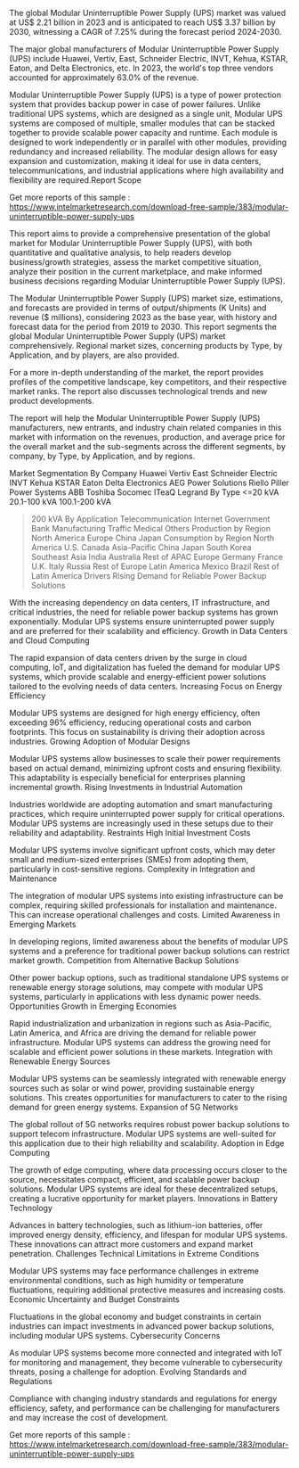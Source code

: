 The global Modular Uninterruptible Power Supply (UPS) market was valued at US$ 2.21 billion in 2023 and is anticipated to reach US$ 3.37 billion by 2030, witnessing a CAGR of 7.25% during the forecast period 2024-2030.

The major global manufacturers of Modular Uninterruptible Power Supply (UPS) include Huawei, Vertiv, East, Schneider Electric, INVT, Kehua, KSTAR, Eaton, and Delta Electronics, etc. In 2023, the world's top three vendors accounted for approximately 63.0% of the revenue.

Modular Uninterruptible Power Supply (UPS) is a type of power protection system that provides backup power in case of power failures. Unlike traditional UPS systems, which are designed as a single unit, Modular UPS systems are composed of multiple, smaller modules that can be stacked together to provide scalable power capacity and runtime. Each module is designed to work independently or in parallel with other modules, providing redundancy and increased reliability. The modular design allows for easy expansion and customization, making it ideal for use in data centers, telecommunications, and industrial applications where high availability and flexibility are required.Report Scope

Get more reports of this sample :
https://www.intelmarketresearch.com/download-free-sample/383/modular-uninterruptible-power-supply-ups

This report aims to provide a comprehensive presentation of the global market for Modular Uninterruptible Power Supply (UPS), with both quantitative and qualitative analysis, to help readers develop business/growth strategies, assess the market competitive situation, analyze their position in the current marketplace, and make informed business decisions regarding Modular Uninterruptible Power Supply (UPS).

The Modular Uninterruptible Power Supply (UPS) market size, estimations, and forecasts are provided in terms of output/shipments (K Units) and revenue ($ millions), considering 2023 as the base year, with history and forecast data for the period from 2019 to 2030. This report segments the global Modular Uninterruptible Power Supply (UPS) market comprehensively. Regional market sizes, concerning products by Type, by Application, and by players, are also provided.

For a more in-depth understanding of the market, the report provides profiles of the competitive landscape, key competitors, and their respective market ranks. The report also discusses technological trends and new product developments.

The report will help the Modular Uninterruptible Power Supply (UPS) manufacturers, new entrants, and industry chain related companies in this market with information on the revenues, production, and average price for the overall market and the sub-segments across the different segments, by company, by Type, by Application, and by regions.

Market Segmentation By Company
Huawei
Vertiv
East
Schneider Electric
INVT
Kehua
KSTAR
Eaton
Delta Electronics
AEG Power Solutions
Riello
Piller Power Systems
ABB
Toshiba
Socomec
ITeaQ
Legrand
By Type
<=20 kVA
20.1-100 kVA
100.1-200 kVA
>200 kVA
By Application
Telecommunication
Internet
Government
Bank
Manufacturing
Traffic
Medical
Others
Production by Region
North America
Europe
China
Japan
Consumption by Region
North America
U.S.
Canada
Asia-Pacific
China
Japan
South Korea
Southeast Asia
India
Australia
Rest of APAC
Europe
Germany
France
U.K.
Italy
Russia
Rest of Europe
Latin America
Mexico
Brazil
Rest of Latin America
Drivers
Rising Demand for Reliable Power Backup Solutions

With the increasing dependency on data centers, IT infrastructure, and critical industries, the need for reliable power backup systems has grown exponentially. Modular UPS systems ensure uninterrupted power supply and are preferred for their scalability and efficiency.
Growth in Data Centers and Cloud Computing

The rapid expansion of data centers driven by the surge in cloud computing, IoT, and digitalization has fueled the demand for modular UPS systems, which provide scalable and energy-efficient power solutions tailored to the evolving needs of data centers.
Increasing Focus on Energy Efficiency

Modular UPS systems are designed for high energy efficiency, often exceeding 96% efficiency, reducing operational costs and carbon footprints. This focus on sustainability is driving their adoption across industries.
Growing Adoption of Modular Designs

Modular UPS systems allow businesses to scale their power requirements based on actual demand, minimizing upfront costs and ensuring flexibility. This adaptability is especially beneficial for enterprises planning incremental growth.
Rising Investments in Industrial Automation

Industries worldwide are adopting automation and smart manufacturing practices, which require uninterrupted power supply for critical operations. Modular UPS systems are increasingly used in these setups due to their reliability and adaptability.
Restraints
High Initial Investment Costs

Modular UPS systems involve significant upfront costs, which may deter small and medium-sized enterprises (SMEs) from adopting them, particularly in cost-sensitive regions.
Complexity in Integration and Maintenance

The integration of modular UPS systems into existing infrastructure can be complex, requiring skilled professionals for installation and maintenance. This can increase operational challenges and costs.
Limited Awareness in Emerging Markets

In developing regions, limited awareness about the benefits of modular UPS systems and a preference for traditional power backup solutions can restrict market growth.
Competition from Alternative Backup Solutions

Other power backup options, such as traditional standalone UPS systems or renewable energy storage solutions, may compete with modular UPS systems, particularly in applications with less dynamic power needs.
Opportunities
Growth in Emerging Economies

Rapid industrialization and urbanization in regions such as Asia-Pacific, Latin America, and Africa are driving the demand for reliable power infrastructure. Modular UPS systems can address the growing need for scalable and efficient power solutions in these markets.
Integration with Renewable Energy Sources

Modular UPS systems can be seamlessly integrated with renewable energy sources such as solar or wind power, providing sustainable energy solutions. This creates opportunities for manufacturers to cater to the rising demand for green energy systems.
Expansion of 5G Networks

The global rollout of 5G networks requires robust power backup solutions to support telecom infrastructure. Modular UPS systems are well-suited for this application due to their high reliability and scalability.
Adoption in Edge Computing



The growth of edge computing, where data processing occurs closer to the source, necessitates compact, efficient, and scalable power backup solutions. Modular UPS systems are ideal for these decentralized setups, creating a lucrative opportunity for market players.
Innovations in Battery Technology

Advances in battery technologies, such as lithium-ion batteries, offer improved energy density, efficiency, and lifespan for modular UPS systems. These innovations can attract more customers and expand market penetration.
Challenges
Technical Limitations in Extreme Conditions

Modular UPS systems may face performance challenges in extreme environmental conditions, such as high humidity or temperature fluctuations, requiring additional protective measures and increasing costs.
Economic Uncertainty and Budget Constraints

Fluctuations in the global economy and budget constraints in certain industries can impact investments in advanced power backup solutions, including modular UPS systems.
Cybersecurity Concerns

As modular UPS systems become more connected and integrated with IoT for monitoring and management, they become vulnerable to cybersecurity threats, posing a challenge for adoption.
Evolving Standards and Regulations

Compliance with changing industry standards and regulations for energy efficiency, safety, and performance can be challenging for manufacturers and may increase the cost of development.

Get more reports of this sample :
https://www.intelmarketresearch.com/download-free-sample/383/modular-uninterruptible-power-supply-ups
